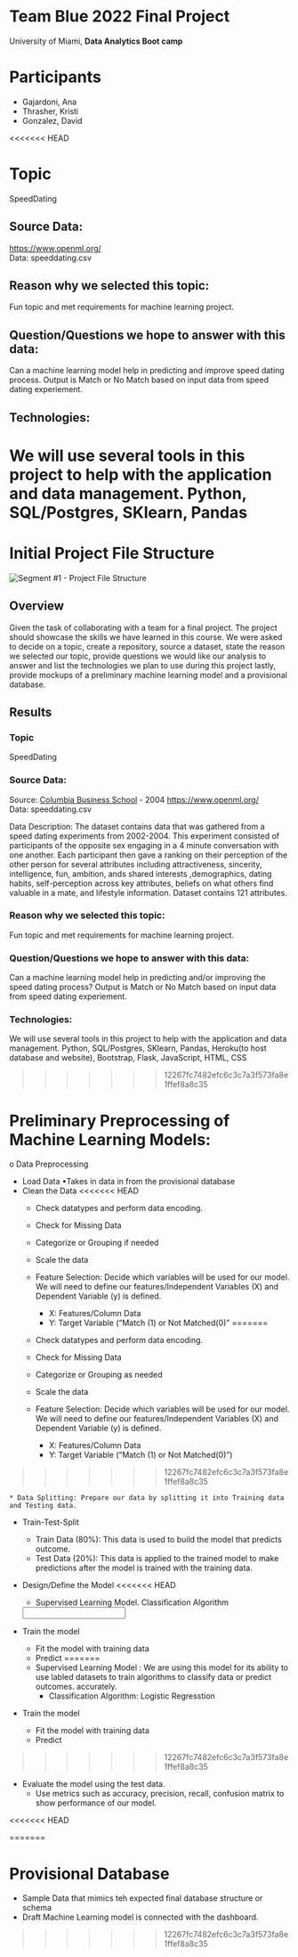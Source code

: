 # Team Blue 2022 Final Project
University of Miami, __Data Analytics Boot camp__

# Participants
- Gajardoni, Ana
- Thrasher, Kristi
- Gonzalez, David

<<<<<<< HEAD

# Topic
SpeedDating

## Source Data: 
https://www.openml.org/  
Data: speeddating.csv

## Reason why we selected this topic: 
Fun topic and met requirements for machine learning project.

## Question/Questions we hope to answer with this data: 
Can a machine learning model help in predicting and improve speed dating process. 
Output is Match or No Match based on input data from speed dating experiement.

## Technologies: 
We will use several tools in this project to help with the application and data management.
Python, SQL/Postgres, SKlearn, Pandas 
=======
# Initial Project File Structure
![Segment #1 - Project File Structure](/Images/ProjectFileStructure.png)


## Overview 
Given the task of collaborating with a team for a final project. The project should showcase the skills we have learned in this course. 
We were asked to decide on a topic, create a repository, source a dataset, state the reason we selected our topic, provide questions we would like our analysis to answer and list the technologies we plan to use during this project lastly, provide mockups of a preliminary machine learning model and a provisional database.

## Results

### Topic
SpeedDating

### Source Data: 
Source: [Columbia Business School](http://www.stat.columbia.edu/~gelman/arm/examples/speed.dating/) - 2004
https://www.openml.org/  
Data: speeddating.csv

Data Description: 
The dataset contains data that was gathered from a speed dating experiments from 2002-2004.  This experiment consisted of participants of the opposite sex engaging in a 4 minute conversation with one another. Each participant then gave a ranking on their perception of the other person for several attributes including attractiveness, sincerity, intelligence, fun, ambition, ands shared interests ,demographics, dating habits, self-perception across key attributes, beliefs on what others find valuable in a mate, and lifestyle information. Dataset contains 121 attributes. 

### Reason why we selected this topic: 
Fun topic and met requirements for machine learning project.

### Question/Questions we hope to answer with this data: 
Can a machine learning model help in predicting and/or improving the speed dating process? 
Output is Match or No Match based on input data from speed dating experiement.

### Technologies: 
We will use several tools in this project to help with the application and data management.
Python, SQL/Postgres, SKlearn, Pandas, Heroku(to host database and website), Bootstrap, Flask, JavaScript, HTML, CSS   
>>>>>>> 12267fc7482efc6c3c7a3f573fa8e1ffef8a8c35

# Preliminary Preprocessing of Machine Learning Models:
o	Data Preprocessing 
* Load Data
  •Takes in data in from the  provisional database 
* Clean the Data
<<<<<<< HEAD
    *  Check datatypes and perform data encoding. 
    * Check for Missing Data 
    * Categorize or Grouping if needed
    * Scale the data

    * Feature Selection: Decide which variables will be used for our model. We will need to     define our features/Independent Variables (X) and Dependent Variable (y) is defined. 
    
        * X: Features/Column Data 
        * Y: Target Variable (“Match (1) or Not Matched(0)” 
=======
    * Check datatypes and perform data encoding. 
    * Check for Missing Data 
    * Categorize or Grouping as needed
    * Scale the data

    * Feature Selection: Decide which variables will be used for our model. We will need to define our features/Independent Variables (X) and Dependent Variable (y) is defined. 
    
        * X: Features/Column Data
        * Y: Target Variable (“Match (1) or Not Matched(0)”) 
>>>>>>> 12267fc7482efc6c3c7a3f573fa8e1ffef8a8c35

    * Data Splitting: Prepare our data by splitting it into Training data and Testing data.

* Train-Test-Split
    * Train Data (80%): This data is used to build the model that predicts outcome. 
    * Test Data (20%):  This data is applied to the trained model to make predictions after the model is trained with the training data. 

*  Design/Define the Model
<<<<<<< HEAD
    * Supervised Learning Model. Classification Algorithm
	<input which one we want to use>

* Train the model
    * Fit the model with training data
    * Predict
=======
    * Supervised Learning Model : We are using this model for its ability to use labled datasets to train algorithms to classify data or predict outcomes. accurately.
    	* Classification Algorithm: Logistic Regresstion
    		
* Train the model
    * Fit the model with training data
    * Predict 
>>>>>>> 12267fc7482efc6c3c7a3f573fa8e1ffef8a8c35

* Evaluate the model using the test data. 
    * Use metrics such as accuracy, precision, recall, confusion matrix to show performance of our model. 

<<<<<<< HEAD

   
=======
# Provisional Database 

*  Sample Data that mimics teh expected final database structure or schema
*  Draft Machine Learning model is connected with the dashboard. 
>>>>>>> 12267fc7482efc6c3c7a3f573fa8e1ffef8a8c35
